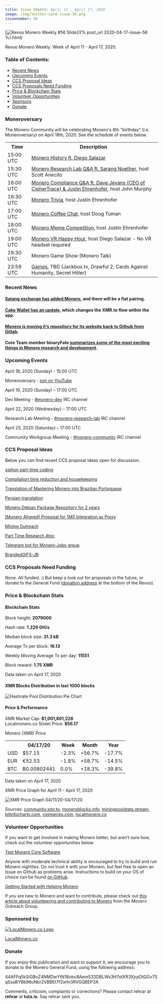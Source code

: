 ```yaml
---
title: Issue 56&#58; April 11 - April 17, 2020
image: /img/twitter-card-issue-56.png
issuenumber: 56
---
```

[<img src="/img/img-issue56.png" alt="Revuo Monero Weekly #56 Slide" class="img-lead">]({% post_url 2020-04-17-issue-56 %}.html)

<p class="text-lead">Revuo Monero Weekly: Week of April 11 - April 17, 2020.</p>
<!--more-->

<h3>Table of Contents:</h3>
<ul class="contents">
    <li><a href="#news">Recent News</a></li>
    <li><a href="#events">Upcoming Events</a></li>
    <li><a href="#ideas">CCS Proposal Ideas</a></li>
    <li><a href="#proposals">CCS Proposals Need Funding</a></li>
    <li><a href="#stats">Price & Blockchain Stats</a></li>
    <li><a href="#volunteer">Volunteer Opportunities</a></li>
    <li><a href="#sponsor">Sponsors</a></li>
    <li><a href="#donate">Donate</a></li>
</ul>

<h3 id="moneroversary">Moneroversary</h3>

The Monero Community will be celebrating Monero's 6th "birthday" (i.e. Moneroversary) on April 18th, 2020. See the schedule of events below.

<table class="moneroversary-table">
  <tr class="row1">
    <th>Time</th>
    <th>Description</th>
  </tr>
  <tr>
    <td data-th="Time">15:00 UTC</td>
    <td data-th="Description"><a href="https://www.youtube.com/watch?v=YigNWkXJk48" target="_blank">Monero History ft. Diego Salazar</a></td>
  </tr>
  <tr class="row3">
    <td data-th="Time">15:30 UTC</td>
    <td data-th="Description"><a href="https://www.youtube.com/watch?v=YigNWkXJk48" target="_blank">Monero Research Lab Q&A ft. Sarang Noether</a>, host Scott Anecito</td>
  </tr>
  <tr>
    <td data-th="Time">16:00 UTC</td>
      <td data-th="Description"><a href="https://www.youtube.com/watch?v=YigNWkXJk48" target="_blank">Monero Compliance Q&A ft. Dave Jevans (CEO of CipherTrace) & Justin Ehrenhofer</a>, host John Murphy</td>
  </tr>
  <tr class="row3">
    <td data-th="Time">16:30 UTC</td>
      <td data-th="Description"><a href="https://www.youtube.com/watch?v=YigNWkXJk48" target="_blank">Monero Trivia</a>, host Justin Ehrenhofer</td>
  </tr>
  <tr>
    <td data-th="Time">17:00 UTC</td>
      <td data-th="Description"><a href="https://www.youtube.com/watch?v=YigNWkXJk48" target="_blank">Monero Coffee Chat</a>, host Doug Tuman</td>
  </tr>
  <tr class="row3">
    <td data-th="Time">18:00 UTC</td>
      <td data-th="Description"><a href="https://www.youtube.com/watch?v=YigNWkXJk48" target="_blank">Monero Meme Competition</a>, host Justin Ehrenhofer</td>
  </tr>
  <tr>
    <td data-th="Time">19:00 UTC</td>
      <td data-th="Description"><a href="http://hub.link/ktcMqWR" target="_blank">Monero VR Happy Hour</a>, host Diego Salazar - No VR headset required</td>
  </tr>
  <tr class="row3">
    <td data-th="Time">19:30 UTC</td>
    <td data-th="Description">Monero Game Show (Monero Talk)</td>
  </tr>
  <tr>
    <td data-th="Time">23:59 UTC</td>
      <td data-th="Description"><a href="https://www.youtube.com/watch?v=aPAA3A7Z4HI" target="_blank">Games</a>, TBD (Jackbox.tv, Drawful 2, Cards Against Humanity, Secret Hitler)</td>
  </tr>
</table>

<h3 id="news">Recent News</h3>

<div class="newsbyte">
    <h4><a href="https://www.reddit.com/r/Monero/comments/fzyq1p/satang_exchange_has_added_monero/" target="_blank">Satang exchange has added Monero</a>, and there will be a fiat pairing.</h4>
</div>

<div class="newsbyte">
    <h4><a href="https://www.reddit.com/r/Monero/comments/g0w0f7/update_cake_wallet_for_ios_version_3128_a_change/" target="_blank">Cake Wallet has an update</a>, which changes the XMR.to flow within the app.</h4>
</div>

<div class="newsbyte">
    <h4><a href="https://web.getmonero.org/2020/04/13/migration-github.html" target="_blank">Monero is moving it’s repository for its website back to Github from Gitlab</a>.</h4>
</div>

<div class="newsbyte">
    <h4>Core Team member binaryFate <a href="https://twitter.com/binaryFate/status/1250496394634366978" target="_blank">summarizes some of the most exciting things in Monero research and development</a>.</h4>
</div>

<h3 id="events">Upcoming Events</h3>

<div class="event">
    <p class="date" markdown="1">April 18, 2020 (Sunday) - 15:00 UTC</p>
    <p markdown="1">Moneroversary - <a href="https://www.youtube.com/watch?v=YigNWkXJk48" target="_blank">join on YouTube</a></p>
</div>

<div class="event">
    <p class="date" markdown="1">April 19, 2020 (Sunday) – 17:00 UTC</p>
    <p markdown="1">Dev Meeting - <a href="irc://chat.freenode.net/#monero-dev" target="_blank">#monero-dev</a> IRC channel</p>
</div>

<div class="event">
    <p class="date" markdown="1">April 22, 2020 (Wednesday) – 17:00 UTC</p>
    <p markdown="1">Research Lab Meeting - <a href="irc://chat.freenode.net/#monero-research-lab" target="_blank">#monero-research-lab</a> IRC channel</p>
</div>

<div class="event">
    <p class="date" markdown="1">April 25, 2020 (Saturday) – 17:00 UTC</p>
    <p markdown="1">Community Workgroup Meeting - <a href="irc://chat.freenode.net/#monero-community" target="_blank">#monero-community</a> IRC channel</p>
</div>

<h3 id="ideas">CCS Proposal Ideas</h3>

<p>Below you can find recent CCS proposal ideas open for discussion.</p>

<div class="proposal">
<p><a href="https://repo.getmonero.org/monero-project/ccs-proposals/-/merge_requests/139" target="_blank">xiphon part-time coding</a></p>
</div>

<div class="proposal">
<p><a href="https://repo.getmonero.org/monero-project/ccs-proposals/-/merge_requests/138" target="_blank">Compilation time reduction and housekeeping</a></p>
</div>

<div class="proposal">
<p><a href="https://repo.getmonero.org/monero-project/ccs-proposals/-/merge_requests/137" target="_blank">Translation of Mastering Monero into Brazilian Portuguese</a></p>
</div>

<div class="proposal">
<p><a href="https://repo.getmonero.org/monero-project/ccs-proposals/-/merge_requests/132" target="_blank">Persian-translation</a></p>
</div>

<div class="proposal">
<p><a href="https://repo.getmonero.org/monero-project/ccs-proposals/-/merge_requests/130" target="_blank">Monero Debian Package Repository for 2 years</a></p>
</div>

<div class="proposal">
<p><a href="https://repo.getmonero.org/monero-project/ccs-proposals/-/merge_requests/127" target="_blank">[Monero Aligned] Proposal for 1M5 Integration as Proxy</a></p>
</div>

<div class="proposal">
<p><a href="https://repo.getmonero.org/monero-project/ccs-proposals/merge_requests/124" target="_blank">Mining Outreach</a></p>
</div>

<div class="proposal">
<p><a href="https://repo.getmonero.org/monero-project/ccs-proposals/merge_requests/120" target="_blank">Part Time Research Atoc</a></p>
</div>

<div class="proposal">
<p><a href="https://repo.getmonero.org/monero-project/ccs-proposals/merge_requests/91" target="_blank">Telegram bot for Monero-Jobs group</a></p>
</div>

<div class="proposal">
<p><a href="https://repo.getmonero.org/monero-project/ccs-proposals/merge_requests/88" target="_blank">BrandedGIFS-JB</a></p>
</div>

<h3 id="proposals">CCS Proposals Need Funding</h3>

None. All funded. :) But keep a look out for proposals in the future, or donate to the General Fund (<a href="#donate">donation address</a> at the bottom of the Revuo).

<h3 id="stats">Price & Blockchain Stats</h3>

<h4 class="stat">Blockchain Stats</h4>

<div class="bcstats">
    <p>Block height: <b>2079000</b></p>
    <p>Hash rate: <b>1.226 GH/s</b></p>
    <p>Median block size: <b>31.3 kB</b></p>
    <p>Average Tx per block: <b>16.13</b></p>
    <p>Weekly Moving Average Tx per day: <b>11551</b></p>
    <p>Block reward: <b>1.75 XMR</b></p>
</div>
<p class="note">Data taken on April 17, 2020</p>

<h4 class="stat">XMR Blocks Distribution in last 1000 blocks</h4>
<p><img src="/img/hashrate-pool-distribution-0417.png" alt="Hashrate Pool Distribution Pie Chart"/></p>

<h4 class="stat">Price & Performance</h4>

<div class="price-intro">XMR Market Cap: <b>$1,001,801,228</b><br>Localmonero.co Street Price: <b>$56.17</b></div>

<p class="table-title">Monero (XMR) Price</p>
<table class="price-table">
  <tr class="row1">
    <th></th>
    <th>04/17/20</th>
    <th>Week</th>
    <th>Month</th>
    <th>Year</th>
  </tr>
  <tr>
    <td data-th="XMR to">USD</td>
    <td data-th="04/17/20">$57.15</td>
    <td data-th="Week" class="red">-2.3%</td>
    <td data-th="Month" class="green">+56.7%</td>
    <td data-th="Year" class="red">-17.7%</td>
  </tr>
  <tr class="row3">
    <td data-th="XMR to">EUR</td>
    <td data-th="04/17/20">€52.53</td>
    <td data-th="Week" class="red">-1.8%</td>
    <td data-th="Month" class="green">+58.7%</td>
    <td data-th="Year" class="red">-14.5%</td>
  </tr>
  <tr>
    <td data-th="XMR to">BTC</td>
    <td data-th="04/17/20">B0.00802441</td>
    <td data-th="Week" class="green">0.0%</td>
    <td data-th="Month" class="green">+18.3%</td>
    <td data-th="Year" class="red">-39.8%</td>
  </tr>
</table>
<p class="note">Data taken on April 17, 2020</p>

<p class="table-title">XMR Price Graph for April 11 - April 17, 2020</p>

![XMR Price Graph 04/11/20-04/17/20](/img/weekly-chart-0417.png "XMR Price Graph 04/11/20-04/17/20") 

Sources: <a href="https://community.xmr.to/explorer/mainnet/" target="_blank">community.xmr.to</a>, <a href="https://moneroblocks.info/stats/transaction-stats" target="_blank">moneroblocks.info</a>, <a href="https://miningpoolstats.stream/monero" target="_blank">miningpoolstats.stream</a>, <a href="https://bitinfocharts.com/monero/" target="_blank">bitinfocharts.com</a>, <a href="https://www.coingecko.com/" target="_blank">coingecko.com</a>, <a href="https://localmonero.co/" target="_blank">localmonero.co</a>

<h3 id="volunteer">Volunteer Opportunities</h3>

<p>If you want to get involved in making Monero better, but aren’t sure how, check out the volunteer opportunities below.</p>

<div class="newsbyte">
    <p class="date"><a href="https://github.com/monero-project/monero" target="_blank">Test Monero Core Software</a></p>
    <p>Anyone with moderate technical ability is encouraged to try to build and run Monero nightlies. Do not trust it with your Monero, but feel free to open an Issue on Github as problems arise. Instructions to build on your OS of choice can be found <a href="https://github.com/monero-project/monero#compiling-monero-from-source" target="_blank">on GitHub</a>. </p>
</div>

<div class="newsbyte">
    <p class="date"><a href="https://github.com/monero-project/monero" target="_blank">Getting Started with Helping Monero</a></p>
    <p>If you are new to Monero and want to contribute, please check out <a href="https://www.monerooutreach.org/stories/getting-started-helping-monero.php" target="_blank">this article about volunteering and contributing to Monero</a> from the Monero Outreach Group. </p>
</div>

<h3 id="sponsor">Sponsored by</h3>

<p><a href="https://localmonero.co/" target="_blank"><img src="/img/localmonero-logo.png" alt="LocalMonero.co Logo" class="localmonero"></a></p>

<p class="text-center"><a href="https://localmonero.co/" target="_blank">LocalMonero.co</a></p>

<h3 id="donate">Donate</h3>

<p markdown="1">If you enjoy this publication and want to support it, we encourage you to donate to the Monero General Fund, using the following address:</p>

<p class="address" markdown="1">44AFFq5kSiGBoZ4NMDwYtN18obc8AemS33DBLWs3H7otXft3XjrpDtQGv7SqSsaBYBb98uNbr2VBBEt7f2wfn3RVGQBEP3A</p>

<!--p><a href="monero:44AFFq5kSiGBoZ4NMDwYtN18obc8AemS33DBLWs3H7otXft3XjrpDtQGv7SqSsaBYBb98uNbr2VBBEt7f2wfn3RVGQBEP3A" class="qr"><img src="/img/donate-monero.png"></a></p-->

Comments, criticism, complaints or corrections? Please contact rehrar at **rehrar** at **tuta.io**. Say rehrar sent you.